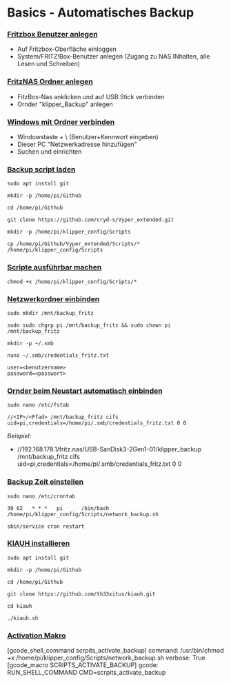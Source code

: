 # Basics - Automatisches Backup  
  
### <u>Fritzbox Benutzer anlegen</u>
- Auf Fritzbox-Oberfläche einloggen
- System/FRITZ!Box-Benutzer anlegen (Zugang zu NAS INhalten, alle Lesen und Schreiben) 
  
### <u>FritzNAS Ordner anlegen</u>
- FitzBox-Nas anklicken und auf USB Stick verbinden
- Ornder "klipper_Backup" anlegen

### <u>Windows mit Ordner verbinden</u>
  - Windowstaste + \\<IP> (Benutzer+Kennwort eingeben)
  - Dieser PC "Netzwerkadresse hinzufügen"
  - Suchen und einrichten


### <u>Backup script laden</u>    
      
```
sudo apt install git
```
```
mkdir -p /home/pi/Github
```
```
cd /home/pi/Github
```
```
git clone https://github.com/cryd-s/Vyper_extended.git  
```  
```
mkdir -p /home/pi/klipper_config/Scripts
```
```
cp /home/pi/Github/Vyper_extended/Scripts/* /home/pi/klipper_config/Scripts
```  
  
### <u>Scripte ausführbar machen</u>  
  
```
chmod +x /home/pi/klipper_config/Scripts/*
```

### <u>Netzwerkordner einbinden</u> 
```
sudo mkdir /mnt/backup_fritz
```
```
sudo sudo chgrp pi /mnt/backup_fritz && sudo chown pi /mnt/backup_fritz
```
```
mkdir -p ~/.smb
```
```
nano ~/.smb/credentials_fritz.txt
```
```
user=<benutzername>
password=<passwort>
```

### <u>Ornder beim Neustart automatisch einbinden</u> 

```
sudo nano /etc/fstab
```
```
//<IP>/<Pfad> /mnt/backup_fritz cifs uid=pi,credentials=/home/pi/.smb/credentials_fritz.txt 0 0
```
_Beispiel:_    
- //192.168.178.1/fritz.nas/USB-SanDisk3-2Gen1-01/klipper_backup /mnt/backup_fritz cifs uid=pi,credentials=/home/pi/.smb/credentials_fritz.txt 0 0  
  
### <u>Backup Zeit einstellen</u> 

```
sudo nano /etc/crontab
```
```
30 02   * * *   pi      /bin/bash /home/pi/klipper_config/Scripts/network_backup.sh
```
```
sbin/service cron restart
```
### <u>KIAUH installieren</u>
```
sudo apt install git
```
```
mkdir -p /home/pi/Github
```
```
cd /home/pi/Github
```
```
git clone https://github.com/th33xitus/kiauh.git 
```
```
cd kiauh
```
```
./kiauh.sh
```
  
### <u>Activation Makro</u>

[gcode_shell_command scrpits_activate_backup]
command: /usr/bin/chmod +x /home/pi/klipper_config/Scripts/network_backup.sh
verbose: True
[gcode_macro SCRIPTS_ACTIVATE_BACKUP]
gcode:
    RUN_SHELL_COMMAND CMD=scrpits_activate_backup

